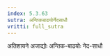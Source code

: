 ```yaml
---
index: 5.3.63
sutra: अन्तिकबाढयोर्नेदसाधौ
vritti: full_sutra
---
```


अतिशायने अजाद्योः अन्तिक-बाढयोः नेद-साधौ 